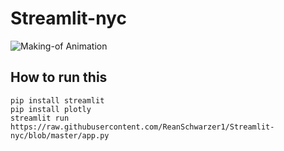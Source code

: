 # Streamlit-nyc

![Making-of Animation](https://raw.githubusercontent.com/ReanSchwarzer1/Streamlit-nyc/blob/master/running1.gif "Making-of Animation")



## How to run this 
```
pip install streamlit
pip install plotly
streamlit run https://raw.githubusercontent.com/ReanSchwarzer1/Streamlit-nyc/blob/master/app.py
```
